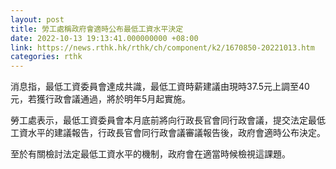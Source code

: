 ```yaml
---
layout: post
title: 勞工處稱政府會適時公布最低工資水平決定
date: 2022-10-13 19:13:41.000000000 +08:00
link: https://news.rthk.hk/rthk/ch/component/k2/1670850-20221013.htm
categories: rthk
---
```


消息指，最低工資委員會達成共識，最低工資時薪建議由現時37.5元上調至40元，若獲行政會議通過，將於明年5月起實施。

勞工處表示，最低工資委員會本月底前將向行政長官會同行政會議，提交法定最低工資水平的建議報告，行政長官會同行政會議審議報告後，政府會適時公布決定。

至於有關檢討法定最低工資水平的機制，政府會在適當時候檢視這課題。
